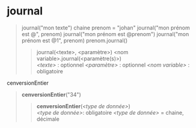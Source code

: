 
# journal
>journal("mon texte")
>chaine prenom = "johan"
>journal("mon prénom est @", prenom)
>journal("mon prénom est @prenom")
>journal("mon prénom est @1", prenom)
>prenom.journal()
>> journal(\<texte>, \<paramètre>)
>> \<nom variable>.journal(\<paramètre(s)>)<br>
>> *\<texte>* : optionnel
>> *\<paramètre>* : optionnel
>> *\<nom variable>* : obligatoire

cenversionEntier
>**cenversionEntier**("34")
>>**cenversionEntier**(*<type de donnée>*)<br>
>>*<type de donnée>*: obligatoire
>>*<type de donnée>* = chaine, décimale